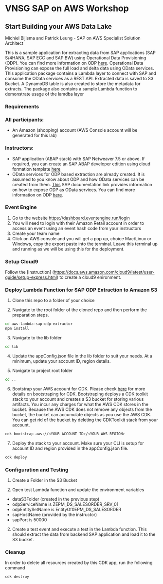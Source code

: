 # VNSG SAP on AWS Workshop 
## Start Building your AWS Data Lake

Michiel Bijlsma and Patrick Leung - SAP on AWS Specialist Solution Architect

This is a sample application for extracting data from SAP applications (SAP S/4HANA, SAP ECC and SAP BW) using Operational Data Provisioning (ODP). You can find more information on ODP [here](https://blogs.sap.com/2017/07/20/operational-data-provisioning-odp-faq/). Operational Data Provisioning can expose the full load and delta data using OData services. This application package contains a Lambda layer to connect with SAP and consume the OData services as a REST API. Extracted data is saved to S3 Bucket. A DynamoDB table is also created to store the metadata for extracts. The package also contains a sample Lambda function to demonstrate usage of the lamdba layer

### Requirements
### All participants:
* An Amazon (shopping) account (AWS Console account will be generated for this lab)

### Instructors:
* SAP application (ABAP stack) with SAP Netweaver 7.5 or above. If required, you can create an SAP ABAP developer edition using cloud formation template [here](https://github.com/aws-samples/aws-cloudformation-sap-abap-dev)
* OData services for ODP based extraction are already created. It is assumed to you know about ODP and how OData services can be created from them. [This](https://help.sap.com/viewer/ccc9cdbdc6cd4eceaf1e5485b1bf8f4b/7.5.9/en-US/11853413cf124dde91925284133c007d.html) SAP documentation link provides information on how to expose ODP as OData services. You can find more information on ODP [here](https://blogs.sap.com/2017/07/20/operational-data-provisioning-odp-faq/).

### Event Engine
1. Go to the website  https://dashboard.eventengine.run/login
2. You will need to login with their Amazon Retail account in order to access an event using an event hash code from your instructors
3. Create your team name
4. Click on AWS console and you will get a pop up, choice Mac/Linux or Windows, copy the export paste into the terminal. Leave this terminal up and running as we will be using this for the deployment.    

### Setup Cloud9

Follow the [instruction] (https://docs.aws.amazon.com/cloud9/latest/user-guide/setup-express.html) to create a cloud9 enironment. 

### Deploy Lambda Function for SAP ODP Extraction to Amazon S3

1. Clone this repo to a folder of your choice

2. Navigate to the root folder of the cloned repo and then perform the preparation steps.
```bash
cd aws-lambda-sap-odp-extractor
npm install
```
3. Navigate to the lib folder
```bash
cd lib
```
4. Update the appConfig.json file in the lib folder to suit your needs. At a minimum, update your account ID, region details.

5. Navigate to project root folder
```bash
cd ..
```

6. Bootstrap your AWS account for CDK. Please check [here](https://docs.aws.amazon.com/cdk/latest/guide/tools.html) for more details on bootstraping for CDK. Bootstraping deploys a CDK toolkit stack to your account and creates a S3 bucket for storing various artifacts. You incur any charges for what the AWS CDK stores in the bucket. Because the AWS CDK does not remove any objects from the bucket, the bucket can accumulate objects as you use the AWS CDK. You can get rid of the bucket by deleting the CDKToolkit stack from your account.
```bash
cdk bootstrap aws://<YOUR ACCOUNT ID>/<YOUR AWS REGION>
```

7. Deploy the stack to your account. Make sure your CLI is setup for account ID and region provided in the appConfig.json file. 
```bash
cdk deploy
```

### Configuration and Testing

1. Create a Folder in the S3 Bucket

2. Open test Lambda function and update the environment variables 
  * dataS3Folder (created in the previous step) 
  * odpServiceName is ZEPM_DS_SALESORDER_SRV_01 
  * odpEntitySetName is EntityOf0EPM_DS_SALESORDER 
  * sapHostName (provided by the instructor)
  * sapPort is 50000

2. Create a test event and execute a test in the Lambda function. This should extract the data from backend SAP application and load it to the S3 bucket.

### Cleanup

In order to delete all resources created by this CDK app, run the following command
```bash
cdk destroy
```

